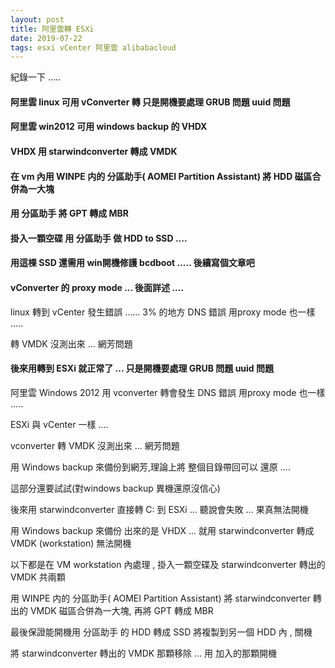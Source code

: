 ```yaml
---
layout: post
title: 阿里雲轉 ESXi
date: 2019-07-22
tags: esxi vCenter 阿里雲 alibabacloud
---
```


紀錄一下 .....

#### 阿里雲 linux 可用 vConverter 轉 只是開機要處理 GRUB 問題 uuid 問題

#### 阿里雲 win2012 可用 windows backup 的 VHDX

#### VHDX 用 starwindconverter 轉成 VMDK

#### 在 vm 內用 WINPE 内的 分區助手( AOMEI Partition Assistant) 將 HDD 磁區合併為一大塊

#### 用 分區助手 將 GPT 轉成 MBR

####  掛入一顆空碟 用 分區助手 做 HDD to SSD ....

#### 用這棵 SSD 還需用 win開機修護 bcdboot ..... 後續寫個文章吧

#### vConverter 的 proxy mode ... 後面詳述 ....

linux 轉到 vCenter 發生錯誤 ...... 3% 的地方 DNS 錯誤 用proxy mode 也一樣 .....

轉 VMDK 沒測出來 ... 網芳問題

#### 後來用轉到 ESXi 就正常了 ... 只是開機要處理 GRUB 問題 uuid 問題

阿里雲 Windows 2012 用 vconverter 轉會發生 DNS 錯誤 用proxy mode 也一樣 .....

ESXi 與 vCenter 一樣 ....

vconverter 轉 VMDK 沒測出來 ... 網芳問題

用 Windows backup 來備份到網芳,理論上將 整個目錄帶回可以 還原 .... 

這部分還要試試(對windows backup 異機還原沒信心)

後來用 starwindconverter 直接轉 C: 到 ESXi ... 聽說會失敗 ... 果真無法開機 

用 Windows backup 來備份 出來的是 VHDX ... 就用 starwindconverter 轉成 VMDK (workstation) 無法開機

以下都是在 VM workstation 內處理 , 掛入一顆空碟及 starwindconverter 轉出的 VMDK 共兩顆

用 WINPE 内的 分區助手( AOMEI Partition Assistant) 將 starwindconverter 轉出的 VMDK 磁區合併為一大塊, 再將 GPT 轉成 MBR 

最後保證能開機用  分區助手 的 HDD 轉成 SSD 將複製到另一個 HDD 內 , 關機

將 starwindconverter 轉出的 VMDK 那顆移除 ... 用 加入的那顆開機

